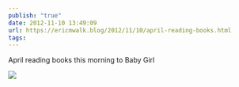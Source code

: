 ```yaml
---
publish: "true"
date: 2012-11-10 13:49:09
url: https://ericmwalk.blog/2012/11/10/april-reading-books.html
tags: 
---
```


April reading books this morning to Baby Girl

![](https://ericmwalk.blog/uploads/2022/b9c409a125.jpg)